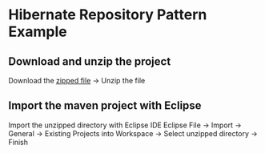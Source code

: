 # Hibernate Repository Pattern Example

## Download and unzip the project
Download the [zipped file][2] -> Unzip the file

## Import the maven project with Eclipse
Import the unzipped directory with Eclipse IDE
Eclipse File -> Import -> General -> Existing Projects into Workspace -> Select unzipped directory -> Finish

[1]: https://github.com/timlien/hibernate_repository_pattern
[2]: https://github.com/timlien/hibernate_repository_pattern/archive/master.zip
